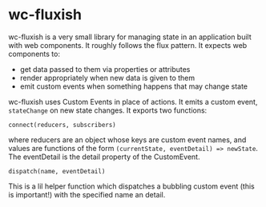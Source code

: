 # wc-fluxish

wc-fluxish is a very small library for managing state in an application built with 
web components. It roughly follows the flux pattern. It expects web components to:

* get data passed to them via properties or attributes
* render appropriately when new data is given to them
* emit custom events when something happens that may change state

wc-fluxish uses Custom Events in place of actions. It emits a custom event, `stateChange` on new state changes. It exports two functions:

`connect(reducers, subscribers)`

where reducers are an object whose keys are custom event names, and values are functions of the form `(currentState, eventDetail) => newState`. The eventDetail is the detail property of the CustomEvent.

`dispatch(name, eventDetail)`

This is a lil helper function which dispatches a bubbling custom event (this is important!) with the specified name an detail.